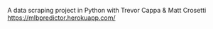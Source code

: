 
A data scraping project in Python with Trevor Cappa & Matt Crosetti
https://mlbpredictor.herokuapp.com/
